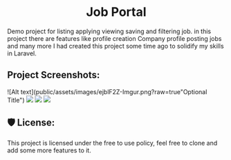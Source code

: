 <h1 align="center" id="title">Job Portal</h1>

<p id="description">Demo project for listing applying viewing saving and filtering job. in this project there are features like profile creation Company profile posting jobs and many more I had created this project some time ago to solidify my skills in Laravel.</p>

<h2>Project Screenshots:</h2>
![Alt text](public/assets/images/ejblF2Z-Imgur.png?raw=true"Optional Title")
<img src="[pic_trulli.jpg](https://ibb.co/711XgFX)">
<img src="[pic_trulli.jpg](https://ibb.co/D1G358m)">
<img src="[pic_trulli.jpg](https://ibb.co/tH9rmW7)">

<h2>🛡️ License:</h2>

This project is licensed under the free to use policy, feel free to clone and add some more features to it.
